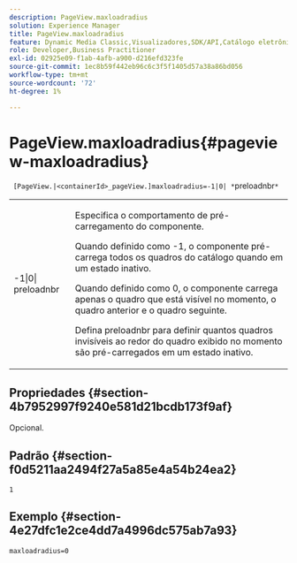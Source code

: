 ```yaml
---
description: PageView.maxloadradius
solution: Experience Manager
title: PageView.maxloadradius
feature: Dynamic Media Classic,Visualizadores,SDK/API,Catálogo eletrônico
role: Developer,Business Practitioner
exl-id: 02925e09-f1ab-4afb-a900-d216efd323fe
source-git-commit: 1ec8b59f442eb96c6c3f5f1405d57a38a86bd056
workflow-type: tm+mt
source-wordcount: '72'
ht-degree: 1%

---
```


# PageView.maxloadradius{#pageview-maxloadradius}

` [PageView.|<containerId>_pageView.]maxloadradius=-1|0| *`preloadnbr`*`

<table id="table_985ADD6C9BD04C629A84C9C625CCCFEB"> 
 <tbody> 
  <tr> 
   <td colname="col1"> <p><span class="codeph">-1|0|<span class="varname"> preloadnbr</span></span> </p> </td> 
   <td colname="col2"> <p>Especifica o comportamento de pré-carregamento do componente. </p> <p>Quando definido como <span class="codeph"> -1</span>, o componente pré-carrega todos os quadros do catálogo quando em um estado inativo. </p> <p> Quando definido como <span class="codeph"> 0</span>, o componente carrega apenas o quadro que está visível no momento, o quadro anterior e o quadro seguinte. </p> <p>Defina <span class="codeph"><span class="varname"> preloadnbr</span></span> para definir quantos quadros invisíveis ao redor do quadro exibido no momento são pré-carregados em um estado inativo. </p> </td> 
  </tr> 
 </tbody> 
</table>

## Propriedades {#section-4b7952997f9240e581d21bcdb173f9af}

Opcional.

## Padrão {#section-f0d5211aa2494f27a5a85e4a54b24ea2}

`1`

## Exemplo {#section-4e27dfc1e2ce4dd7a4996dc575ab7a93}

`maxloadradius=0`
